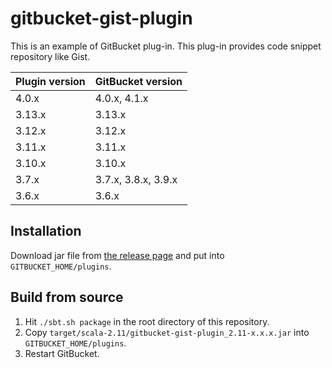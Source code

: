# gitbucket-gist-plugin

This is an example of GitBucket plug-in. This plug-in provides code snippet repository like Gist.

Plugin version | GitBucket version
:--------------|:--------------------
4.0.x          | 4.0.x, 4.1.x
3.13.x         | 3.13.x
3.12.x         | 3.12.x
3.11.x         | 3.11.x
3.10.x         | 3.10.x
3.7.x          | 3.7.x, 3.8.x, 3.9.x
3.6.x          | 3.6.x


## Installation

Download jar file from [the release page](https://github.com/gitbucket/gitbucket-gist-plugin/releases) and put into `GITBUCKET_HOME/plugins`.

## Build from source

1. Hit `./sbt.sh package` in the root directory of this repository.
2. Copy `target/scala-2.11/gitbucket-gist-plugin_2.11-x.x.x.jar` into `GITBUCKET_HOME/plugins`.
3. Restart GitBucket.
